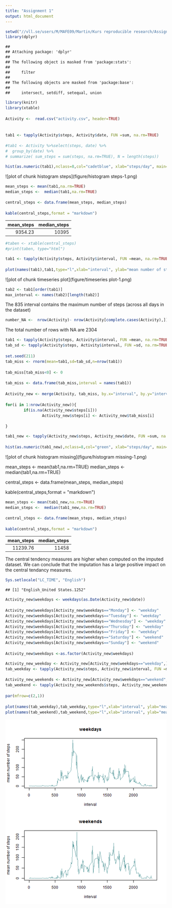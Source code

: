 ```yaml
---
title: "Assignment 1"
output: html_document
---
```





```r
setwd("//vll.se/users/M/MAFE09/Martin/Kurs reproducible research/Assignmnet 1")
library(dplyr)
```

```
## 
## Attaching package: 'dplyr'
## 
## The following object is masked from 'package:stats':
## 
##     filter
## 
## The following objects are masked from 'package:base':
## 
##     intersect, setdiff, setequal, union
```

```r
library(knitr)
library(xtable)

Activity <-  read.csv("activity.csv", header=TRUE)


tab1 <- tapply(Activity$steps, Activity$date, FUN =sum, na.rm=TRUE)

#tab1 <- Activity %>%select(steps, date) %>%
#  group_by(date) %>%
# summarize( sum_steps = sum(steps, na.rm=TRUE), N = length(steps))
```




```r
hist(as.numeric(tab1),nclass=8,col="cadetblue", xlab="steps/day", main="Histogram of steps/day")
```

![plot of chunk histogram steps](figure/histogram steps-1.png) 



```r
mean_steps <- mean(tab1,na.rm=TRUE)
median_steps <-  median(tab1,na.rm=TRUE)

central_steps <- data.frame(mean_steps, median_steps)

kable(central_steps,format = "markdown")
```



| mean_steps| median_steps|
|----------:|------------:|
|    9354.23|        10395|

```r
#taben <- xtable(central_steps)
#print(taben, type="html")
```



```r
tab1 <- tapply(Activity$steps, Activity$interval, FUN =mean, na.rm=TRUE)

plot(names(tab1),tab1,type="l",xlab="interval", ylab="mean number of steps", main="Average number of steps/time interval",col="cadetblue",lwd=1.5)
```

![plot of chunk timeseries plot](figure/timeseries plot-1.png) 


```r
tab2 <- tab1[order(tab1)]
max_interval <- names(tab2)[length(tab2)]
```

The 835 interval contains the maximum number of steps (across all days in the dataset)



```r
number_NA <-  nrow(Activity)- nrow(Activity[complete.cases(Activity),])
```

The total number of rows with NA are 2304


```r
tab1 <- tapply(Activity$steps, Activity$interval, FUN =mean, na.rm=TRUE) 
tab_sd <- tapply(Activity$steps, Activity$interval, FUN =sd, na.rm=TRUE) 

set.seed(211)
tab_miss <- rnorm(mean=tab1,sd=tab_sd,n=nrow(tab1))

tab_miss[tab_miss<0] <- 0

tab_miss <- data.frame(tab_miss,interval = names(tab1))

Activity_new <- merge(Activity, tab_miss, by.x="interval", by.y="interval")

for(i in 1:nrow(Activity_new)){
        if(is.na(Activity_new$steps[i]))
                Activity_new$steps[i] <- Activity_new$tab_miss[i]
                
}
```


```r
tab1_new <- tapply(Activity_new$steps, Activity_new$date, FUN =sum, na.rm=TRUE)

hist(as.numeric(tab1_new),nclass=8,col="green", xlab="steps/day", main="Histogram of steps/day")
```

![plot of chunk histogram missing](figure/histogram missing-1.png) 



mean_steps <- mean(tab1,na.rm=TRUE)
median_steps <-  median(tab1,na.rm=TRUE)

central_steps <- data.frame(mean_steps, median_steps)

kable(central_steps,format = "markdown")

```r
mean_steps <- mean(tab1_new,na.rm=TRUE)
median_steps <-  median(tab1_new,na.rm=TRUE)

central_steps <- data.frame(mean_steps, median_steps)

kable(central_steps,format = "markdown")
```



| mean_steps| median_steps|
|----------:|------------:|
|   11239.76|        11458|

The central tendency measures are higher when computed on the imputed dataset.
We can conclude that the imputation has a large positive impact on the central tendancy measures.

```r
Sys.setlocale("LC_TIME", "English") 
```

```
## [1] "English_United States.1252"
```

```r
Activity_new$weekdays <- weekdays(as.Date(Activity_new$date))

Activity_new$weekdays[Activity_new$weekdays=="Monday"] <- "weekday"
Activity_new$weekdays[Activity_new$weekdays=="Tuesday"] <- "weekday"
Activity_new$weekdays[Activity_new$weekdays=="Wednesday"] <- "weekday"
Activity_new$weekdays[Activity_new$weekdays=="Thursday"] <- "weekday"
Activity_new$weekdays[Activity_new$weekdays=="Friday"] <- "weekday"
Activity_new$weekdays[Activity_new$weekdays=="Saturday"] <- "weekend"
Activity_new$weekdays[Activity_new$weekdays=="Sunday"] <- "weekend"

Activity_new$weekdays <-as.factor(Activity_new$weekdays)
```


```r
Activity_new_weekday <- Activity_new[Activity_new$weekdays=="weekday",]
tab_weekday <- tapply(Activity_new$steps, Activity_new$interval, FUN =mean, na.rm=TRUE)

Activity_new_weekends <- Activity_new[Activity_new$weekdays=="weekend",]
tab_weekend <- tapply(Activity_new_weekends$steps, Activity_new_weekends$interval, FUN =mean, na.rm=TRUE)

par(mfrow=c(2,1))

plot(names(tab_weekday),tab_weekday,type="l",xlab="interval", ylab="mean number of steps" ,col="cadetblue",lwd=1.5,main="weekdays")
plot(names(tab_weekend),tab_weekend,type="l",xlab="interval", ylab="mean number of steps" ,col="cadetblue",lwd=1.5,main="weekends")
```

![plot of chunk unnamed-chunk-3](figure/unnamed-chunk-3-1.png) 

